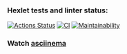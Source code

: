 ### Hexlet tests and linter status:
[![Actions Status](https://github.com/ryayar/frontend-project-46/actions/workflows/hexlet-check.yml/badge.svg)](https://github.com/ryayar/frontend-project-46/actions)
[![CI](https://github.com/ryayar/frontend-project-46/workflows/node.yml/badge.svg)](https://github.com/ryayar/frontend-project-46/actions)
[![Maintainability](https://api.codeclimate.com/v1/badges/14a639b785fbc55a6cd4/maintainability)](https://codeclimate.com/github/ryayar/frontend-project-46/maintainability)

### Watch [asciinema](https://asciinema.org/connect/ee04cde9-55a5-4d1d-b84a-926502916415)